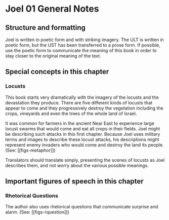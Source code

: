# Joel 01 General Notes
## Structure and formatting

Joel is written in poetic form and with striking imagery. The ULT is written in poetic form, but the UST has been transferred to a prose form. If possible, use the poetic form to communicate the meaning of this book in order to stay closer to the original meaning of the text.

## Special concepts in this chapter

### Locusts
This book starts very dramatically with the imagery of the locusts and the devastation they produce. There are five different kinds of locusts that appear to come and they progressively destroy the vegetation including the crops, vineyards and even the trees of the whole land of Israel.

It was common for farmers in the ancient Near East to experience large locust swarms that would come and eat all crops in their fields. Joel might be describing such attacks in this first chapter. Because Joel uses military terms and images to describe these locust attacks, his descriptions might represent enemy invaders who would come and destroy the land its people. (See: [[figs-metaphor]])

Translators should translate simply, presenting the scenes of locusts as Joel describes them, and not worry about the various possible meanings.

## Important figures of speech in this chapter

### Rhetorical Questions
The author also uses rhetorical questions that communicate surprise and alarm. (See: [[figs-rquestion]])